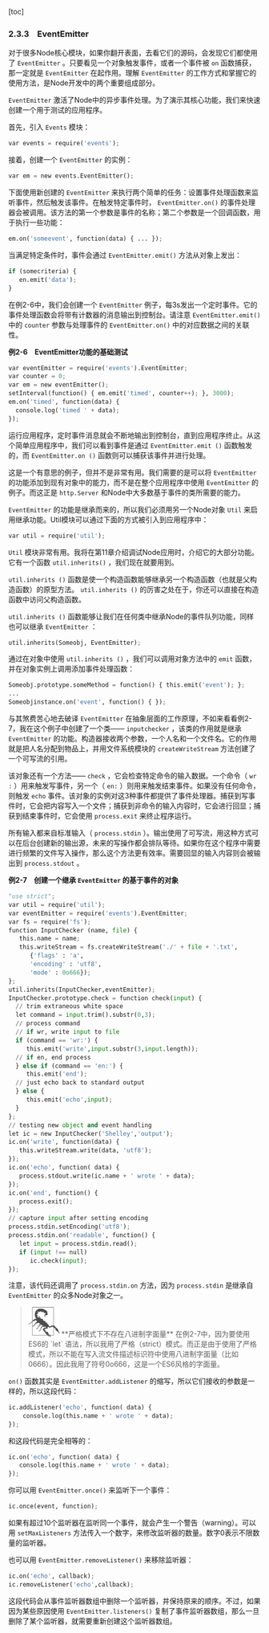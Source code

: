 [toc]

### 2.3.3　EventEmitter

对于很多Node核心模块，如果你翻开表面，去看它们的源码，会发现它们都使用了 `EventEmitter` 。只要看见一个对象触发事件，或者一个事件被 `on` 函数捕获，那一定就是 `EventEmitter` 在起作用。理解 `EventEmitter` 的工作方式和掌握它的使用方法，是Node开发中的两个重要组成部分。

`EventEmitter` 激活了Node中的异步事件处理。为了演示其核心功能，我们来快速创建一个用于测试的应用程序。

首先，引入 `Events` 模块：

```python
var events = require('events');
```

接着，创建一个 `EventEmitter` 的实例：

```python
var em = new events.EventEmitter();
```

下面使用新创建的 `EventEmitter` 来执行两个简单的任务：设置事件处理函数来监听事件，然后触发该事件。在触发特定事件时， `EventEmitter.on()` 的事件处理器会被调用。该方法的第一个参数是事件的名称；第二个参数是一个回调函数，用于执行一些功能：

```python
em.on('someevent', function(data) { ... });
```

当满足特定条件时，事件会通过 `EventEmitter.emit()` 方法从对象上发出：

```python
if (somecriteria) { 
   en.emit('data'); 
}
```

在例2-6中，我们会创建一个 `EventEmitter` 例子，每3s发出一个定时事件。它的事件处理函数会将带有计数器的消息输出到控制台。请注意 `EventEmitter.emit()` 中的 `counter` 参数与处理事件的 `EventEmitter.on()` 中的对应数据之间的关联性。

**例2-6　EventEmitter功能的基础测试**

```python
var eventEmitter = require('events').EventEmitter;
var counter = 0;
var em = new eventEmitter();
setInterval(function() { em.emit('timed', counter++); }, 3000);
em.on('timed', function(data) {
  console.log('timed ' + data);
});
```

运行应用程序，定时事件消息就会不断地输出到控制台，直到应用程序终止。从这个简单应用程序中，我们可以看到事件是通过 `EventEmitter.emit ()` 函数触发的，而 `EventEmitter.on ()` 函数则可以捕获该事件并进行处理。

这是一个有意思的例子，但并不是非常有用。我们需要的是可以将 `EventEmitter` 的功能添加到现有对象中的能力，而不是在整个应用程序中使用 `EventEmitter` 的例子。而这正是 `http.Server` 和Node中大多数基于事件的类所需要的能力。

`EventEmitter` 的功能是继承而来的，所以我们必须用另一个Node对象 `Util` 来启用继承功能。Util模块可以通过下面的方式被引入到应用程序中：

```python
var util = require('util');
```

`Util` 模块非常有用。我将在第11章介绍调试Node应用时，介绍它的大部分功能。它有一个函数 `util.inherits()` ，我们现在就要用到。

`util.inherits ()` 函数是使一个构造函数能够继承另一个构造函数（也就是父构造函数）的原型方法。 `util.inherits ()` 的厉害之处在于，你还可以直接在构造函数中访问父构造函数。

`util.inherits ()` 函数能够让我们在任何类中继承Node的事件队列功能，同样也可以继承 `EventEmitter` ：

```python
util.inherits(Someobj, EventEmitter);
```

通过在对象中使用 `util.inherits ()` ，我们可以调用对象方法中的 `emit` 函数，并在对象实例上调用添加事件处理函数：

```python
Someobj.prototype.someMethod = function() { this.emit('event'); };
...
Someobjinstance.on('event', function() { });
```

与其煞费苦心地去破译 `EventEmitter` 在抽象层面的工作原理，不如来看看例2-7，我在这个例子中创建了一个类—— `inputchecker` ，该类的作用就是继承 `EventEmitter` 的功能。构造器接收两个参数，一个人名和一个文件名。它的作用就是把人名分配到物品上，并用文件系统模块的 `createWriteStream` 方法创建了一个可写流的引用。

该对象还有一个方法—— `check` ，它会检查特定命令的输入数据。一个命令（ `wr :` ）用来触发写事件，另一个（ `en:` ）则用来触发结束事件。如果没有任何命令，则触发 `echo` 事件。该对象的实例对这3种事件都提供了事件处理器。捕获到写事件时，它会把内容写入一个文件；捕获到非命令的输入内容时，它会进行回显；捕获到结束事件时，它会使用 `process.exit` 来终止程序运行。

所有输入都来自标准输入（ `process.stdin` ）。输出使用了可写流，用这种方式可以在后台创建新的输出源，未来的写操作都会排队等待。如果你在这个程序中需要进行频繁的文件写入操作，那么这个方法更有效率。需要回显的输入内容则会被输出到 `process.stdout` 。

**例2-7　创建一个继承 `EventEmitter` 的基于事件的对象**

```python
"use strict";
var util = require('util');
var eventEmitter = require('events').EventEmitter;
var fs = require('fs');
function InputChecker (name, file) {
   this.name = name;
   this.writeStream = fs.createWriteStream('./' + file + '.txt',
      {'flags' : 'a',
      'encoding' : 'utf8',
      'mode' : 0o666});
};
util.inherits(InputChecker,eventEmitter);
InputChecker.prototype.check = function check(input) {
  // trim extraneous white space
  let command = input.trim().substr(0,3);
  // process command
  // if wr, write input to file
  if (command == 'wr:') {
     this.emit('write',input.substr(3,input.length));
  // if en, end process
  } else if (command == 'en:') {
     this.emit('end');
  // just echo back to standard output
  } else {
     this.emit('echo',input);
  }
}; 
// testing new object and event handling
let ic = new InputChecker('Shelley','output');
ic.on('write', function(data) {
   this.writeStream.write(data, 'utf8');
}); 
ic.on('echo', function( data) {
   process.stdout.write(ic.name + ' wrote ' + data);
}); 
ic.on('end', function() {
   process.exit();
}); 
// capture input after setting encoding
process.stdin.setEncoding('utf8');
process.stdin.on('readable', function() {
   let input = process.stdin.read();
   if (input !== null)
      ic.check(input);
});
```

注意，该代码还调用了 `process.stdin.on` 方法，因为 `process.stdin` 是继承自 `EventEmitter` 的众多Node对象之一。

> <img class="my_markdown" src="../images/36.png" style="zoom:50%;" />
> **严格模式下不存在八进制字面量**
> 在例2-7中，因为要使用ES6的 `let` 语法，所以我用了严格（strict）模式。而正是由于使用了严格模式，所以不能在写入流文件描述标识符中使用八进制字面量（比如0666）。因此我用了符号0o666，这是一个ES6风格的字面量。

`on()` 函数其实是 `EventEmitter.addListener` 的缩写，所以它们接收的参数是一样的，所以这段代码：

```python
ic.addListener('echo', function( data) {
    console.log(this.name + ' wrote ' + data);
});
```

和这段代码是完全相等的：

```python
ic.on('echo', function( data) {
   console.log(this.name + ' wrote ' + data);
});
```

你可以用 `EventEmitter.once()` 来监听下一个事件：

```python
ic.once(event, function);
```

如果有超过10个监听器在监听同一个事件，就会产生一个警告（warning）。可以用 `setMaxListeners` 方法传入一个数字，来修改监听器的数量。数字0表示不限数量的监听器。

也可以用 `EventEmitter.removeListener()` 来移除监听器：

```python
ic.on('echo', callback); 
ic.removeListener('echo',callback);
```

这段代码会从事件监听器数组中删除一个监听器，并保持原来的顺序。不过，如果因为某些原因使用 `EventEmitter.listeners()` 复制了事件监听器数组，那么一旦删除了某个监听器，就需要重新创建这个监听器数组。

